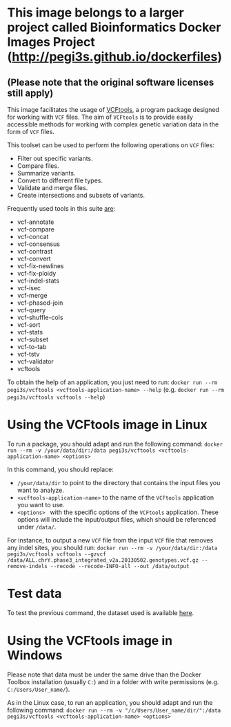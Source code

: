 # This image belongs to a larger project called Bioinformatics Docker Images Project (http://pegi3s.github.io/dockerfiles)
## (Please note that the original software licenses still apply)

This image facilitates the usage of [VCFtools](https://vcftools.github.io/index.html), a program package designed for working with `VCF` files. The aim of `VCFtools` is to provide easily accessible methods for working with complex genetic variation data in the form of `VCF` files.

This toolset can be used to perform the following operations on `VCF` files:

- Filter out specific variants.
- Compare files.
- Summarize variants.
- Convert to different file types.
- Validate and merge files.
- Create intersections and subsets of variants.

Frequently used tools in this suite [are](http://vcftools.sourceforge.net/man_latest.html):

- vcf-annotate
- vcf-compare
- vcf-concat
- vcf-consensus
- vcf-contrast
- vcf-convert
- vcf-fix-newlines
- vcf-fix-ploidy
- vcf-indel-stats
- vcf-isec
- vcf-merge
- vcf-phased-join
- vcf-query
- vcf-shuffle-cols
- vcf-sort
- vcf-stats
- vcf-subset
- vcf-to-tab
- vcf-tstv
- vcf-validator
- vcftools

To obtain the help of an application, you just need to run:  `docker run --rm pegi3s/vcftools <vcftools-application-name> --help` (e.g. `docker run --rm pegi3s/vcftools vcftools --help`)

# Using the VCFtools image in Linux
To run a package, you should adapt and run the following command: `docker run --rm -v /your/data/dir:/data pegi3s/vcftools <vcftools-application-name> <options>`

In this command, you should replace:
- `/your/data/dir` to point to the directory that contains the input files you want to analyze.
- `<vcftools-application-name>` to the name of the `VCFtools` application you want to use.
- `<options> ` with the specific options of the `VCFtools` application. These options will include the input/output files, which should be referenced under `/data/`.

For instance, to output a new `VCF` file from the input `VCF` file that removes any indel sites, you should run: `docker run --rm -v /your/data/dir:/data pegi3s/vcftools vcftools --gzvcf /data/ALL.chrY.phase3_integrated_v2a.20130502.genotypes.vcf.gz --remove-indels --recode --recode-INFO-all --out /data/output`

# Test data
To test the previous command, the dataset used is available [here](ftp://ftp.1000genomes.ebi.ac.uk/vol1/ftp/release/20130502/ALL.chrY.phase3_integrated_v2a.20130502.genotypes.vcf.gz).

# Using the VCFtools image in Windows

Please note that data must be under the same drive than the Docker Toolbox installation (usually `C:`) and in a folder with write permissions (e.g. `C:/Users/User_name/`).

As in the Linux case, to run an application, you should adapt and run the following command: `docker run --rm -v "/c/Users/User_name/dir/":/data pegi3s/vcftools <vcftools-application-name> <options>`
